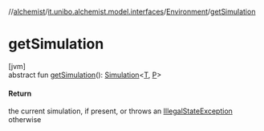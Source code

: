 //[alchemist](../../../index.md)/[it.unibo.alchemist.model.interfaces](../index.md)/[Environment](index.md)/[getSimulation](get-simulation.md)

# getSimulation

[jvm]\
abstract fun [getSimulation](get-simulation.md)(): [Simulation](../../it.unibo.alchemist.core.interfaces/-simulation/index.md)<[T](../-node/index.md), [P](../-incarnation/index.md)>

#### Return

the current simulation, if present, or throws an [IllegalStateException](https://docs.oracle.com/javase/8/docs/api/java/lang/IllegalStateException.html) otherwise
